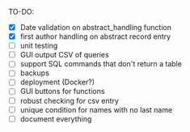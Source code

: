 TO-DO:

- [x] Date validation on abstract_handling function
- [x] first author handling on abstract record entry
- [ ] unit testing
- [ ] GUI output CSV of queries
- [ ] support SQL commands that don't return a table
- [ ] backups
- [ ] deployment (Docker?)
- [ ] GUI buttons for functions
- [ ] robust checking for csv entry
- [ ] unique condition for names with no last name
- [ ] document everything